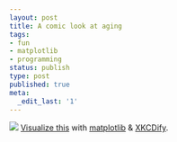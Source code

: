 ```yaml
---
layout: post
title: A comic look at aging
tags:
- fun
- matplotlib
- programming
status: publish
type: post
published: true
meta:
  _edit_last: '1'
---
```


![](https://dl.dropboxusercontent.com/u/308058/blogimages/2013/01/aging-1024x465.png)
<a href="http://book.flowingdata.com/">Visualize this</a> with <a href="http://matplotlib.org/" target="_blank">matplotlib</a> &amp; <a href="http://jakevdp.github.com/blog/2012/10/07/xkcd-style-plots-in-matplotlib/" target="_blank">XKCDify</a>.
